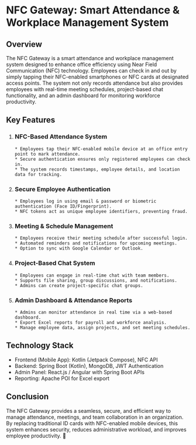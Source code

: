 # NFC Gateway: Smart Attendance & Workplace Management System

## Overview

The NFC Gateway is a smart attendance and workplace management system designed to enhance office efficiency using Near Field Communication (NFC) technology. Employees can check in and out by simply tapping their NFC-enabled smartphones or NFC cards at designated access points. The system not only records attendance but also provides employees with real-time meeting schedules, project-based chat functionality, and an admin dashboard for monitoring workforce productivity.

## Key Features
1. ### NFC-Based Attendance System 
       * Employees tap their NFC-enabled mobile device at an office entry point to mark attendance.
       * Secure authentication ensures only registered employees can check in.
       * The system records timestamps, employee details, and location data for tracking.
2. ### Secure Employee Authentication
       * Employees log in using email & password or biometric authentication (Face ID/Fingerprint).
       * NFC tokens act as unique employee identifiers, preventing fraud.
3. ### Meeting & Schedule Management
       * Employees receive their meeting schedule after successful login.
       * Automated reminders and notifications for upcoming meetings.
       * Option to sync with Google Calendar or Outlook.
4. ### Project-Based Chat System
       * Employees can engage in real-time chat with team members.
       * Supports file sharing, group discussions, and notifications.
       * Admins can create project-specific chat groups.
5. ### Admin Dashboard & Attendance Reports
       * Admins can monitor attendance in real time via a web-based dashboard.
       * Export Excel reports for payroll and workforce analysis.
       * Manage employee data, assign projects, and set meeting schedules.
## Technology Stack

* Frontend (Mobile App): Kotlin (Jetpack Compose), NFC API <br>
* Backend: Spring Boot (Kotlin), MongoDB, JWT Authentication<br>
* Admin Panel: React.js / Angular with Spring Boot APIs <br>
* Reporting: Apache POI for Excel export <br>
## Conclusion
The NFC Gateway provides a seamless, secure, and efficient way to manage attendance, meetings, and team collaboration in an organization. By replacing traditional ID cards with NFC-enabled mobile devices, this system enhances security, reduces administrative workload, and improves employee productivity. 🚀
